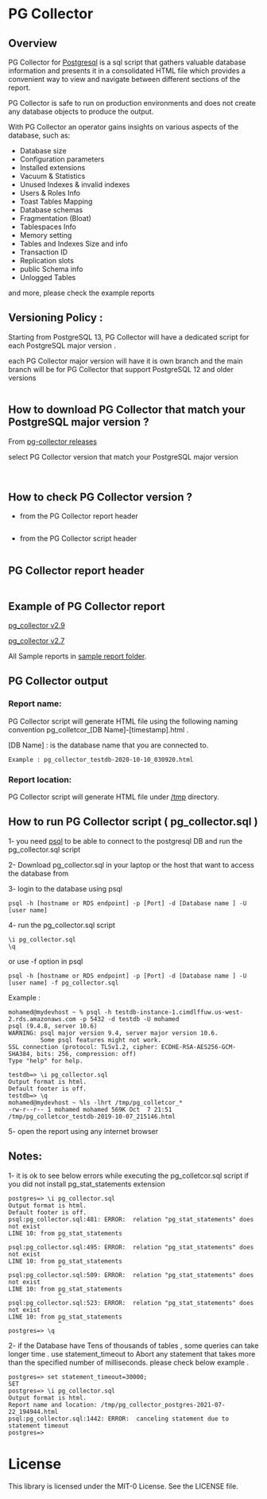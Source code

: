 # PG Collector  <img src="img/pg_collector_logo.png" align="right" alt="">

## Overview

PG Collector for [Postgresql](https://www.postgresql.org/) is a sql script that gathers valuable database information and presents it in a consolidated HTML file which provides a convenient way to view and navigate between different sections of the report.

PG Collector is safe to run on production environments and does not create any database objects to produce the output.

With PG Collector an operator gains insights on various aspects of the database, such as:
* Database size
* Configuration parameters
* Installed extensions
* Vacuum & Statistics
* Unused Indexes & invalid indexes
* Users & Roles Info
* Toast Tables Mapping
* Database schemas 
* Fragmentation (Bloat)
* Tablespaces Info
* Memory setting
* Tables and Indexes Size and info
* Transaction ID
* Replication slots
* public Schema info 
* Unlogged Tables

and more, please check the example reports 

## Versioning Policy :

Starting from PostgreSQL 13, PG Collector will have a dedicated script for each PostgreSQL major version .

each PG Collector major version will have it is own branch and the main branch will be for PG Collector that support PostgreSQL 12 and older versions 

<img src="img/PG_Collector_branches.png" alt="">

## How to download PG Collector that match your PostgreSQL major version ?

From [pg-collector releases](https://github.com/awslabs/pg-collector/releases)

select PG Collector version that match your PostgreSQL major version 

<img src="img/pg_collector_releases_1.png" alt="">
<img src="img/pg_collector_releases_2.png" alt="">

## How to check PG Collector version ?

- from the PG Collector report header  
<img src="img/PG_Collector_report_header_version.png" alt="">

- from the PG Collector script header
<img src="img/PG_Collector_script_header.png" alt=""> 

## PG Collector report header 
<img src="img/pg_collector_header_V2.6.png" alt="">



## Example of PG Collector report 

[pg_collector v2.9](http://pg-collector.s3-website-us-west-2.amazonaws.com/pg_collector_postgres-2021-08-02_181348.html)

[pg_collector v2.7](http://pg-collector.s3-website-us-west-2.amazonaws.com/pg_collector_postgres-2020-12-14_053537.html)

All Sample reports in [sample report folder](https://github.com/awslabs/pg-collector/tree/main/sample_reports).


## PG Collector output

### Report name:
PG Collector script will generate HTML file using the following naming convention pg_colletcor_[DB Name]-[timestamp].html .

[DB Name] : is the database name that you are connected to.

```
Example : pg_collector_testdb-2020-10-10_030920.html
```


### Report location: 
PG Collector script will generate HTML file  under [/tmp](https://tldp.org/LDP/Linux-Filesystem-Hierarchy/html/tmp.html) directory. 



## How to run PG Collector script ( pg_collector.sql )

1- you need [psql](https://www.postgresql.org/docs/10/app-psql.html) to be able to connect to the postgresql DB and run the pg_collector.sql script 

2- Download pg_collector.sql in your laptop or the host that want to access the database from 

3- login to the database using psql 
```
psql -h [hostname or RDS endpoint] -p [Port] -d [Database name ] -U [user name] 
```
4- run the pg_collector.sql script 

```
\i pg_collector.sql 
\q
```
or use -f option in psql 

```
psql -h [hostname or RDS endpoint] -p [Port] -d [Database name ] -U [user name] -f pg_collector.sql 
```

Example :

```
mohamed@mydevhost ~ % psql -h testdb-instance-1.cimdlffuw.us-west-2.rds.amazonaws.com -p 5432 -d testdb -U mohamed
psql (9.4.8, server 10.6)
WARNING: psql major version 9.4, server major version 10.6.
         Some psql features might not work.
SSL connection (protocol: TLSv1.2, cipher: ECDHE-RSA-AES256-GCM-SHA384, bits: 256, compression: off)
Type "help" for help.

testdb=> \i pg_collector.sql
Output format is html.
Default footer is off.
testdb=> \q
mohamed@mydevhost ~ %ls -lhrt /tmp/pg_colletcor_*
-rw-r--r-- 1 mohamed mohamed 569K Oct  7 21:51 /tmp/pg_colletcor_testdb-2019-10-07_215146.html

```
5-  open the report using any internet browser



## Notes:
1- it is ok to see below errors while executing the pg_colletcor.sql script if you did not install pg_stat_statements extension

```
postgres=> \i pg_collector.sql
Output format is html.
Default footer is off.
psql:pg_collector.sql:481: ERROR:  relation "pg_stat_statements" does not exist
LINE 10: from pg_stat_statements
              ^
psql:pg_collector.sql:495: ERROR:  relation "pg_stat_statements" does not exist
LINE 10: from pg_stat_statements
              ^
psql:pg_collector.sql:509: ERROR:  relation "pg_stat_statements" does not exist
LINE 10: from pg_stat_statements
              ^
psql:pg_collector.sql:523: ERROR:  relation "pg_stat_statements" does not exist
LINE 10: from pg_stat_statements
              ^
postgres=> \q
```

2- if the Database have Tens of thousands of tables , some queries can take longer time .
use statement_timeout to Abort any statement that takes more than the specified number of milliseconds.
please check below example .  


```
postgres=> set statement_timeout=30000;
SET
postgres=> \i pg_collector.sql
Output format is html.
Report name and location: /tmp/pg_collector_postgres-2021-07-22_194944.html
psql:pg_collector.sql:1442: ERROR:  canceling statement due to statement timeout
postgres=>

```


# License

This library is licensed under the MIT-0 License. See the LICENSE file.